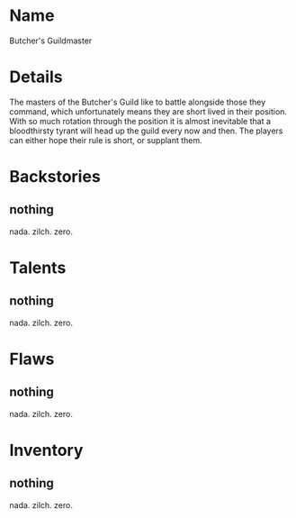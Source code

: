 # Name
Butcher's Guildmaster

# Details
The masters of the Butcher's Guild like to battle alongside those they command, which unfortunately means they are short lived in their position.  With so much rotation through the position it is almost inevitable that a bloodthirsty tyrant will head up the guild every now and then.  The players can either hope their rule is short, or supplant them.

# Backstories
## nothing
nada. zilch. zero.

# Talents
## nothing
nada. zilch. zero.

# Flaws
## nothing
nada. zilch. zero.

# Inventory
## nothing
nada. zilch. zero.

